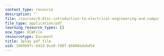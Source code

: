 ```yaml
---
content_type: resource
description: ''
file: /courses/6-01sc-introduction-to-electrical-engineering-and-computer-science-i-spring-2011/3d69b9fc8d1d9ce0f98f66088edebd5d_qB5wq5L6EL4.pdf
file_type: application/pdf
learning_resource_types: []
ocw_type: OCWFile
resourcetype: Document
title: 3play pdf file
uid: 3d69b9fc-8d1d-9ce0-f98f-66088edebd5d
---
```

